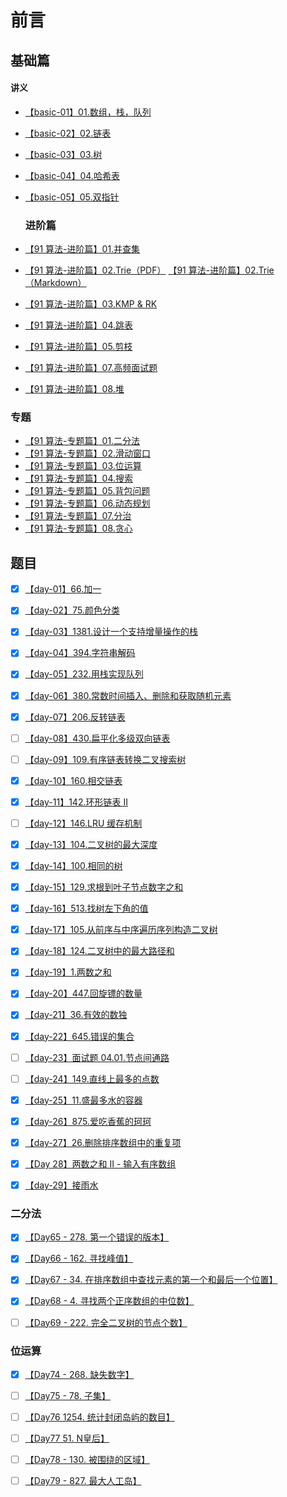 # 前言

## 基础篇

#### 讲义

- [【basic-01】01.数组，栈，队列](https://github.com/leetcode-pp/91alg-1/blob/master/basic-01.md)
- [【basic-02】02.链表](https://github.com/leetcode-pp/91alg-1/blob/master/basic-02.md)
- [【basic-03】03.树](https://github.com/leetcode-pp/91alg-1/blob/master/basic-03.md)
- [【basic-04】04.哈希表](https://github.com/leetcode-pp/91alg-1/blob/master/basic-04.md)
- [【basic-05】05.双指针](https://lucifer.ren/blog/2020/05/26/91algo-basic-05.two-pointer/)

  ### 进阶篇

- [【91 算法-进阶篇】01.并查集](https://github.com/leetcode-pp/91alg-1/blob/master/advanced-01.md)
- [【91 算法-进阶篇】02.Trie（PDF）](https://github.com/leetcode-pp/91alg-1/blob/master/Trie.pdf) [【91 算法-进阶篇】02.Trie（Markdown）](https://github.com/leetcode-pp/91alg-1/blob/master/advanced-trie.md)
- [【91 算法-进阶篇】03.KMP & RK](https://github.com/leetcode-pp/91alg-1/blob/master/advanced-kmp.md)
- [【91 算法-进阶篇】04.跳表](https://github.com/leetcode-pp/91alg-1/blob/master/advanced-skiplist.md)
- [【91 算法-进阶篇】05.剪枝](https://github.com/leetcode-pp/91alg-1/blob/master/advanced_prune.md)
- [【91 算法-进阶篇】07.高频面试题](https://github.com/leetcode-pp/91alg-1/blob/master/advanced-07.md)
- [【91 算法-进阶篇】08.堆](https://github.com/leetcode-pp/91alg-1/blob/master/advanced-heap.md)



### 专题

- [【91 算法-专题篇】01.二分法](https://github.com/leetcode-pp/91alg-1/blob/master/topic-binary-search.md)
- [【91 算法-专题篇】02.滑动窗口](https://github.com/leetcode-pp/91alg-1/blob/master/topic-slidingwindow.md)
- [【91 算法-专题篇】03.位运算](https://github.com/leetcode-pp/91alg-1/blob/master/topic-bit.md)
- [【91 算法-专题篇】04.搜索](https://github.com/leetcode-pp/91alg-1/blob/master/topic-search.md)
- [【91 算法-专题篇】05.背包问题](https://github.com/leetcode-pp/91alg-1/blob/master/topic-packages.md)
- [【91 算法-专题篇】06.动态规划](https://github.com/leetcode-pp/91alg-1/blob/master/topic-dp.md)
- [【91 算法-专题篇】07.分治](https://github.com/leetcode-pp/91alg-1/blob/master/divide.md)
- [【91 算法-专题篇】08.贪心](https://github.com/leetcode-pp/91alg-1/blob/master/greedy.md)





## 题目

- [x] [【day-01】66.加一](./91day_one.md)
- [x] [【day-02】75.颜色分类](./91day_two.md)
- [x] [【day-03】1381.设计一个支持增量操作的栈](./91day_three.md)
- [x] [【day-04】394.字符串解码](./91day_four.md)
- [x] [【day-05】232.用栈实现队列](./91day_five.md)
- [x] [【day-06】380.常数时间插入、删除和获取随机元素](./91day_six.md)
- [x] [【day-07】206.反转链表](./91day_seven.md)
- [ ] [【day-08】430.扁平化多级双向链表](./91day_eight.md)
- [ ] [【day-09】109.有序链表转换二叉搜索树](./91day_nine.md)
- [x] [【day-10】160.相交链表](./91day_ten.md)
- [x] [【day-11】142.环形链表 II](./91day_11.md)
- [ ] [【day-12】146.LRU 缓存机制](./91day_12.md)
- [x] [【day-13】104.二叉树的最大深度](./91day_13.md)
- [x] [【day-14】100.相同的树](./91day_14.md)
- [x] [【day-15】129.求根到叶子节点数字之和](./91day_15.md)
- [x] [【day-16】513.找树左下角的值](./91day_16.md)
- [x] [【day-17】105.从前序与中序遍历序列构造二叉树](./91day_17.md)
- [x] [【day-18】124.二叉树中的最大路径和](./91day_18.md)
- [x] [【day-19】1.两数之和](./91day_19.md)
- [x] [【day-20】447.回旋镖的数量](./91day_20.md)
- [x] [【day-21】36.有效的数独](./91day_21.md)
- [x] [【day-22】645.错误的集合](./91day_22.md)
- [ ] [【day-23】面试题 04.01.节点间通路](./91day_23.md)
- [ ] [【day-24】149.直线上最多的点数](./91day_24.md)
- [x] [【day-25】11.盛最多水的容器](./91day_25.md)
- [x] [【day-26】875.爱吃香蕉的珂珂](./91day_26.md)
- [x] [【day-27】26.删除排序数组中的重复项](./91day_27.md)
- [x] [【Day 28】两数之和 II - 输入有序数组](./91day_28.md)
- [x] [【day-29】接雨水](./91day_29.md)





### 二分法

- [x]  [【Day65 - 278. 第一个错误的版本】](./91day_65.md)

- [x] [【Day66 - 162. 寻找峰值】](./91day_66.md)

- [x] [【Day67 - 34. 在排序数组中查找元素的第一个和最后一个位置】](./91day_67.md)

- [x] [【Day68 - 4. 寻找两个正序数组的中位数】](./91day_68.md)

- [ ] [【Day69 - 222. 完全二叉树的节点个数】](./91day_69.md)



### 位运算

- [x] [【Day74 - 268. 缺失数字】](./91day_74.md)
- [ ] [【Day75 - 78. 子集】](./91day_75.md)
- [ ] [【Day76 1254. 统计封闭岛屿的数目】](./91day_76.md)
- [ ] [【Day77 51. N皇后】](./91day_77.md)
- [ ] [【Day78 - 130. 被围绕的区域】](./91day_78.md)
- [ ] [【Day79 - 827. 最大人工岛】](./91day_79.md)

